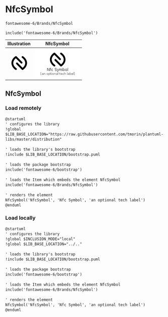 # NfcSymbol


```text
fontawesome-6/Brands/NfcSymbol
```

```text
include('fontawesome-6/Brands/NfcSymbol')
```



| Illustration | NfcSymbol |
| :---: | :---: |
| ![illustration for Illustration](../../fontawesome-6/Brands/NfcSymbol.png) | ![illustration for NfcSymbol](../../fontawesome-6/Brands/NfcSymbol.Local.png) |




## NfcSymbol

### Load remotely
```plantuml
@startuml
' configures the library
!global $LIB_BASE_LOCATION="https://raw.githubusercontent.com/tmorin/plantuml-libs/master/distribution"

' loads the library's bootstrap
!include $LIB_BASE_LOCATION/bootstrap.puml

' loads the package bootstrap
include('fontawesome-6/bootstrap')

' loads the Item which embeds the element NfcSymbol
include('fontawesome-6/Brands/NfcSymbol')

' renders the element
NfcSymbol('NfcSymbol', 'Nfc Symbol', 'an optional tech label')
@enduml
```

### Load locally
```plantuml
@startuml
' configures the library
!global $INCLUSION_MODE="local"
!global $LIB_BASE_LOCATION="../.."

' loads the library's bootstrap
!include $LIB_BASE_LOCATION/bootstrap.puml

' loads the package bootstrap
include('fontawesome-6/bootstrap')

' loads the Item which embeds the element NfcSymbol
include('fontawesome-6/Brands/NfcSymbol')

' renders the element
NfcSymbol('NfcSymbol', 'Nfc Symbol', 'an optional tech label')
@enduml
```

